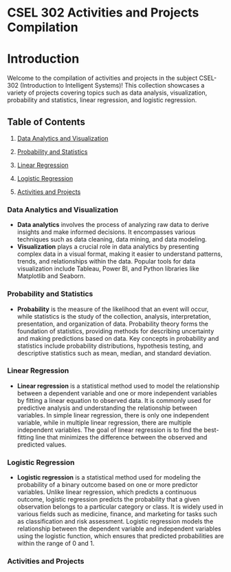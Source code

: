 
# CSEL 302 Activities and Projects Compilation
# Introduction

Welcome to the compilation of activities and projects in the subject CSEL-302 (Introduction to Intelligent Systems)! This collection showcases a variety of projects covering topics such as data analysis, visualization, probability and statistics, linear regression, and logistic regression.


## Table of Contents

1. [Data Analytics and Visualization](#data-analytics-and-visualization)

2. [Probability and Statistics](#probability-and-statistics)

3. [Linear Regression](#linear-regression)

4. [Logistic Regression](#logistic-regression)

5. [Activities and Projects](#activities-and-projects)

### Data Analytics and Visualization

*   **Data analytics** involves the process of analyzing raw data to derive insights and make informed decisions. It encompasses various techniques such as data cleaning, data mining, and data modeling.
*   **Visualization** plays a crucial role in data analytics by presenting complex data in a visual format, making it easier to understand patterns, trends, and relationships within the data. Popular tools for data visualization include Tableau, Power BI, and Python libraries like Matplotlib and Seaborn.

### Probability and Statistics
*   **Probability** is the measure of the likelihood that an event will occur, while statistics is the study of the collection, analysis, interpretation, presentation, and organization of data. Probability theory forms the foundation of statistics, providing methods for describing uncertainty and making predictions based on data. Key concepts in probability and statistics include probability distributions, hypothesis testing, and descriptive statistics such as mean, median, and standard deviation.

### Linear Regression
*   **Linear regression** is a statistical method used to model the relationship between a dependent variable and one or more independent variables by fitting a linear equation to observed data. It is commonly used for predictive analysis and understanding the relationship between variables. In simple linear regression, there is only one independent variable, while in multiple linear regression, there are multiple independent variables. The goal of linear regression is to find the best-fitting line that minimizes the difference between the observed and predicted values.

### Logistic Regression
*   **Logistic regression** is a statistical method used for modeling the probability of a binary outcome based on one or more predictor variables. Unlike linear regression, which predicts a continuous outcome, logistic regression predicts the probability that a given observation belongs to a particular category or class. It is widely used in various fields such as medicine, finance, and marketing for tasks such as classification and risk assessment. Logistic regression models the relationship between the dependent variable and independent variables using the logistic function, which ensures that predicted probabilities are within the range of 0 and 1.

### Activities and Projects


